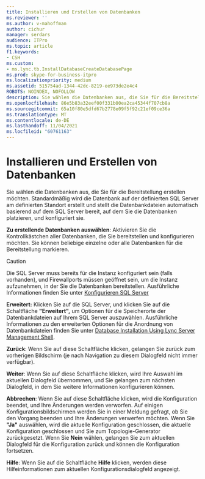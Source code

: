 ```yaml
---
title: Installieren und Erstellen von Datenbanken
ms.reviewer: ''
ms.author: v-mahoffman
author: cichur
manager: serdars
audience: ITPro
ms.topic: article
f1.keywords:
- CSH
ms.custom:
- ms.lync.tb.InstallDatabaseCreateDatabasePage
ms.prod: skype-for-business-itpro
ms.localizationpriority: medium
ms.assetid: 515754ad-1344-42dc-8219-ee973de2e4c4
ROBOTS: NOINDEX, NOFOLLOW
description: Sie wählen die Datenbanken aus, die Sie für die Bereitstellung erstellen möchten. Standardmäßig wird die Datenbank auf der definierten SQL Server am definierten Standort erstellt und stellt die Datenbankdateien automatisch basierend auf dem SQL Server bereit, auf dem Sie die Datenbanken platzieren, und konfiguriert sie.
ms.openlocfilehash: 86e5b83a32eef00f331b00ea2ca45344f707cb8a
ms.sourcegitcommit: 65a10f80e5dfd67b2778e09f5f92c21ef09ce36a
ms.translationtype: MT
ms.contentlocale: de-DE
ms.lasthandoff: 11/04/2021
ms.locfileid: "60761163"
---
```

# <a name="install-and-create-databases"></a>Installieren und Erstellen von Datenbanken

Sie wählen die Datenbanken aus, die Sie für die Bereitstellung erstellen möchten. Standardmäßig wird die Datenbank auf der definierten SQL Server am definierten Standort erstellt und stellt die Datenbankdateien automatisch basierend auf dem SQL Server bereit, auf dem Sie die Datenbanken platzieren, und konfiguriert sie.

 **Zu erstellende Datenbanken auswählen**: Aktivieren Sie die Kontrollkästchen aller Datenbanken, die Sie bereitstellen und konfigurieren möchten. Sie können beliebige einzelne oder alle Datenbanken für die Bereitstellung markieren.

> [!CAUTION]
> Die SQL Server muss bereits für die Instanz konfiguriert sein (falls vorhanden), und Firewallports müssen geöffnet sein, um die Instanz aufzunehmen, in der Sie die Datenbanken bereitstellen. Ausführliche Informationen finden Sie unter [Konfigurieren SQL Server](/previous-versions/office/lync-server-2013/lync-server-2013-configure-sql-server-for-lync-server)

 **Erweitert:** Klicken Sie auf die SQL Server, und klicken Sie auf die Schaltfläche **"Erweitert",** um Optionen für die Speicherorte der Datenbankdateien auf Ihrem SQL Server auszuwählen. Ausführliche Informationen zu den erweiterten Optionen für die Anordnung von Datenbankdateien finden Sie unter [Database Installation Using Lync Server Management Shell](/previous-versions/office/lync-server-2013/lync-server-2013-database-installation-using-lync-server-management-shell).

 **Zurück**: Wenn Sie auf diese Schaltfläche klicken, gelangen Sie zurück zum vorherigen Bildschirm (je nach Navigation zu diesem Dialogfeld nicht immer verfügbar).

 **Weiter**: Wenn Sie auf diese Schaltfläche klicken, wird Ihre Auswahl im aktuellen Dialogfeld übernommen, und Sie gelangen zum nächsten Dialogfeld, in dem Sie weitere Informationen konfigurieren können.

 **Abbrechen**: Wenn Sie auf diese Schaltfläche klicken, wird die Konfiguration beendet, und Ihre Änderungen werden verworfen. Auf einigen Konfigurationsbildschirmen werden Sie in einer Meldung gefragt, ob Sie den Vorgang beenden und Ihre Änderungen verwerfen möchten. Wenn Sie **"Ja"** auswählen, wird die aktuelle Konfiguration geschlossen, die aktuelle Konfiguration geschlossen und Sie zum Topologie-Generator zurückgesetzt. Wenn Sie **Nein** wählen, gelangen Sie zum aktuellen Dialogfeld für die Konfiguration zurück und können die Konfiguration fortsetzen.

 **Hilfe**: Wenn Sie auf die Schaltfläche **Hilfe** klicken, werden diese Hilfeinformationen zum aktuellen Konfigurationsdialogfeld angezeigt.